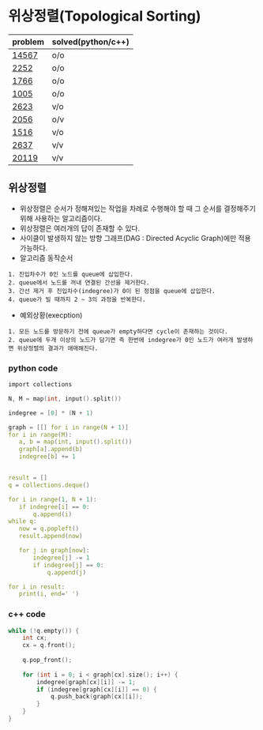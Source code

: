 # 위상정렬(Topological Sorting)

|problem|solved(python/c++)|
|---|---|
|[14567](https://www.acmicpc.net/problem/14567)|o/o|
|[2252](https://www.acmicpc.net/problem/2252)|o/o|
|[1766](https://www.acmicpc.net/problem/1766)|o/o|
|[1005](https://www.acmicpc.net/problem/1005)|o/o|
|[2623](https://www.acmicpc.net/problem/2623)|v/o|
|[2056](https://www.acmicpc.net/problem/2056)|o/v|
|[1516](https://www.acmicpc.net/problem/1516)|v/o|
|[2637](https://www.acmicpc.net/problem/2637)|v/v|
|[20119](https://www.acmicpc.net/problem/20119)|v/v|

## 위상정렬

 - 위상정렬은 순서가 정해져있는 작업을 차례로 수행해야 할 때 그 순서를 결정해주기 위해 사용하는 알고리즘이다.
 - 위상정렬은 여러개의 답이 존재할 수 있다.
 - 사이클이 발생하지 않는 방향 그래프(DAG : Directed Acyclic Graph)에만 적용 가능하다. 
 - 알고리즘 동작순서
 ~~~
 1. 진입차수가 0인 노드를 queue에 삽입한다.
 2. queue에서 노드를 꺼내 연결된 간선을 제거한다.
 3. 간선 제거 후 진입차수(indegree)가 0이 된 정점을 queue에 삽입한다.
 4. queue가 빌 때까지 2 ~ 3의 과정을 반복한다.
 ~~~
 
 - 예외상황(execption)
 ~~~
 1. 모든 노드를 방문하기 전에 queue가 empty하다면 cycle이 존재하는 것이다.
 2. queue에 두개 이상의 노드가 담기면 즉 한번에 indegree가 0인 노드가 여러개 발생하면 위상정렬의 결과가 애매해진다.
 ~~~ 
 
 ### python code
 
 ```c
 import collections

N, M = map(int, input().split())

indegree = [0] * (N + 1)

graph = [[] for i in range(N + 1)]
for i in range(M):
    a, b = map(int, input().split())
    graph[a].append(b)
    indegree[b] += 1


result = []
q = collections.deque()

for i in range(1, N + 1):
    if indegree[i] == 0:
        q.append(i)
while q:
    now = q.popleft()
    result.append(now)

    for j in graph[now]:
        indegree[j] -= 1
        if indegree[j] == 0:
            q.append(j)

for i in result:
    print(i, end=' ')
```

### c++ code

```c
while (!q.empty()) {
    int cx;
    cx = q.front();
        
    q.pop_front();
        
    for (int i = 0; i < graph[cx].size(); i++) {
        indegree[graph[cx][i]] -= 1;
        if (indegree[graph[cx][i]] == 0) {
            q.push_back(graph[cx][i]);
        }
    }
}
```
